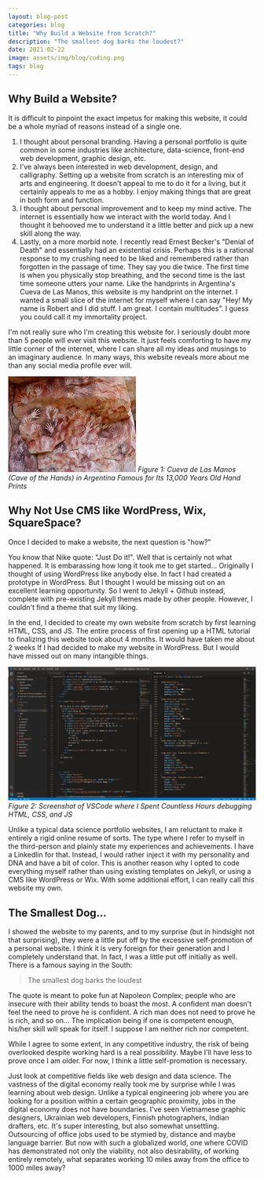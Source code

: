 ```yaml
---
layout: blog-post
categories: blog
title: "Why Build a Website from Scratch?"
description: "The smallest dog barks the loudest?"
date: 2021-02-22
image: assets/img/blog/coding.png
tags: blog
---
```



## Why Build a Website?

It is difficult to pinpoint the exact impetus for making this website, it could be a whole myriad of reasons instead of a single one.

1. I thought about personal branding. Having a personal portfolio is quite common in some industries like architecture, data-science, front-end web development, graphic design, etc.
2. I've always been interested in web development, design, and calligraphy. Setting up a website from scratch is an interesting mix of arts and engineering. It doesn't appeal to me to do it for a living, but it certainly appeals to me as a hobby. I enjoy making things that are great in both form and function.
3. I thought about personal improvement and to keep my mind active. The internet is essentially how we interact with the world today. And I thought it behooved me to understand it a little better and pick up a new skill along the way.
4. Lastly, on a more morbid note. I recently read Ernest Becker's "Denial of Death" and essentially had an existential crisis. Perhaps this is a rational response to my crushing need to be liked and remembered rather than forgotten in the passage of time. They say you die twice. The first time is when you physically stop breathing, and the second time is the last time someone utters your name. Like the handprints in Argentina's Cueva de Las Manos, this website is my handprint on the internet. I wanted a small slice of the internet for myself where I can say "Hey! My name is Robert and I did stuff. I am great. I contain multitudes". I guess you could call it my immortality project. 

I'm not really sure who I'm creating this website for. I seriously doubt more than 5 people will ever visit this website. It just feels comforting to have my little corner of the internet, where I can share all my ideas and musings to an imaginary audience. In many ways, this website reveals more about me than any social media profile ever will.

![coding-pic](/assets/img/blog/cavehandprint.jpg)
*Figure 1: Cueva de Las Manos (Cave of the Hands) in Argentina Famous for Its 13,000 Years Old Hand Prints*

## Why Not Use CMS like WordPress, Wix, SquareSpace?
Once I decided to make a website, the next question is "how?"

You know that Nike quote: "Just Do it!". Well that is certainly not what happened. It is embarassing how long it took me to get started... Originally I thought of using WordPress like anybody else. In fact I had created a prototype in WordPress. But I thought I would be missing out on an excellent learning opportunity. So I went to Jekyll + Github instead, complete with pre-existing Jekyll themes made by other people. However, I couldn't find a theme that suit my liking.

In the end, I decided to create my own website from scratch by first learning HTML, CSS, and JS. The entire process of first opening up a HTML tutorial to finalizing this website took about 4 months. It would have taken me about 2 weeks If I had decided to make my website in WordPress. But I would have missed out on many intangible things.

![coding-pic](/assets/img/blog/coding.png)
*Figure 2: Screenshot of VSCode where I Spent Countless Hours debugging HTML, CSS, and JS*

Unlike a typical data science portfolio websites, I am reluctant to make it entirely a rigid online resume of sorts. The type where I refer to myself in the third-person and plainly state my experiences and achievements. I have a Linkedlin for that. Instead, I would rather inject it with my personality and DNA and have a bit of color. This is another reason why I opted to code everything myself rather than using existing templates on Jekyll, or using a CMS like WordPress or Wix. With some additional effort, I can really call this website my own.



## The Smallest Dog...

I showed the website to my parents, and to my surprise (but in hindsight not that surprising), they were a little put off by the excessive self-promotion of a personal website. I think it is very foreign for their generation and I completely understand that. In fact, I was a little put off initially as well. There is a famous saying in the South:

> The smallest dog barks the loudest

The quote is meant to poke fun at Napoleon Complex; people who are insecure with their ability tends to boast the most. A confident man doesn't feel the need to prove he is confident. A rich man does not need to prove he is rich, and so on... The implication being if one is competent enough, his/her skill will speak for itself. I suppose I am neither rich nor competent.

While I agree to some extent, in any competitive industry, the risk of being overlooked despite working hard is a real possibility. Maybe I'll have less to prove once I am older. For now, I think a little self-promotion is necessary. 

Just look at competitive fields like web design and data science. The vastness of the digital economy really took me by surprise while I was learning about web design. Unlike a typical engineering job where you are looking for a position within a certain geographic proximity, jobs in the digital economy does not have boundaries. I've seen Vietnamese graphic designers, Ukrainian web developers, Finnish photographers, Indian drafters, etc. It's super interesting, but also somewhat unsettling. Outsourcing of office jobs used to be stymied by, distance and maybe language barrier. But now with such a globalized world, one where COVID has demonstrated not only the viability, not also desirability, of working entirely remotely, what separates working 10 miles away from the office to 1000 miles away?
